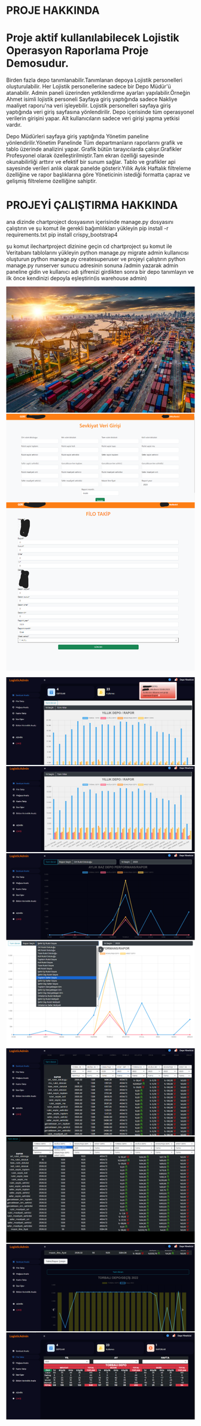 # PROJE HAKKINDA 

# Proje aktif kullanılabilecek Lojistik Operasyon Raporlama Proje Demosudur.

Birden fazla depo tanımlanabilir.Tanımlanan depoya Lojistik personelleri oluşturulabilir. Her Lojistik personellerine sadece bir Depo Müdür'ü atanabilir.
Admin paneli üzerinden yetkilendirme ayarları yapılabilir.Örneğin Ahmet isimli lojistik personeli Sayfaya giriş yaptığında sadece Nakliye maaliyet raporu'na veri işleyebilir.
Lojistik personelleri sayfaya giriş yaptığında veri giriş sayfasına yönlendirilir. Depo içerisinde tüm operasyonel verilerin girişini yapar. Alt kullanıcıların sadece veri girişi yapma yetkisi vardır.

Depo Müdürleri sayfaya giriş yaptığında Yönetim paneline yönlendirilir.Yönetim Panelinde Tüm departmanların raporlarını grafik ve tablo üzerinde analizini yapar.
Grafik bütün tarayıcılarda çalışır.Grafikler Profesyonel olarak özelleştirilmiştir.Tam ekran özelliği sayesinde okunabilirliği arttırır ve efektif bir sunum sağlar.
Tablo ve grafikler api sayesinde verileri anlık olarak panelde gösterir.Yıllık Aylık Haftalık filtreleme özelliğine ve rapor başlıklarına göre Yöneticinin istediği formatta
çapraz ve gelişmiş filtreleme özelliğine sahiptir.

# PROJEYİ ÇALIŞTIRMA HAKKINDA

ana dizinde chartproject dosyasının içerisinde manage.py dosyasını çalıştırın ve şu komut ile gerekli bağımlılıkları yükleyin 
pip install -r requirements.txt
pip install crispy_bootstrap4

şu komut ilechartproject dizinine geçin
cd chartproject
şu komut ile Veritabanı tablolarını yükleyin
python manage.py migrate
admin kullanıcısı oluşturun
python manage.py createsuperuser
ve projeyi çalıştırın 
python manage.py runserver
sunucu adresinin sonuna /admin yazarak admin paneline gidin ve kullanıcı adı şifrenizi girdikten sonra bir depo tanımlayın ve ilk önce kendinizi depoyla eşleştirin(is warehouse admin)


![](/chartproject/static/img/logisticmain.jpg)
![](/chartproject/static/img/sev_verigiris.png)
![](/chartproject/static/img/filo_verigiris.png)

![](/chartproject/static/img/yonetimpanel_1.png)
![](/chartproject/static/img/yonetimpanel_2.png)
![](/chartproject/static/img/yonetimpanel_3.png)
![](/chartproject/static/img/yonetimpanel_4.png)
![](/chartproject/static/img/yonetimpanel_5.png)
![](/chartproject/static/img/yonetimpanel_6.png)
![](/chartproject/static/img/yonetimpanel_7.png)
![](/chartproject/static/img/yonetimpanel_filo.png)












